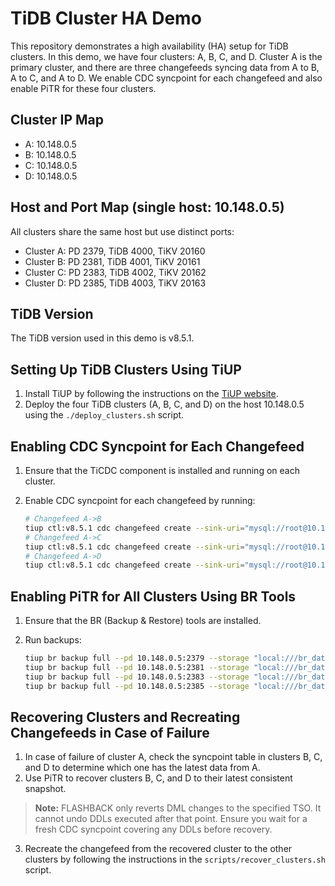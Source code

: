 # TiDB Cluster HA Demo

This repository demonstrates a high availability (HA) setup for TiDB clusters. In this demo, we have four clusters: A, B, C, and D. Cluster A is the primary cluster, and there are three changefeeds syncing data from A to B, A to C, and A to D. We enable CDC syncpoint for each changefeed and also enable PiTR for these four clusters.

## Cluster IP Map

- A: 10.148.0.5
- B: 10.148.0.5
- C: 10.148.0.5
- D: 10.148.0.5

## Host and Port Map (single host: 10.148.0.5)

All clusters share the same host but use distinct ports:

- Cluster A: PD 2379, TiDB 4000, TiKV 20160
- Cluster B: PD 2381, TiDB 4001, TiKV 20161
- Cluster C: PD 2383, TiDB 4002, TiKV 20162
- Cluster D: PD 2385, TiDB 4003, TiKV 20163

## TiDB Version

The TiDB version used in this demo is v8.5.1.

## Setting Up TiDB Clusters Using TiUP

1. Install TiUP by following the instructions on the [TiUP website](https://tiup.io/).
2. Deploy the four TiDB clusters (A, B, C, and D) on the host 10.148.0.5 using the `./deploy_clusters.sh` script.

## Enabling CDC Syncpoint for Each Changefeed

1. Ensure that the TiCDC component is installed and running on each cluster.
2. Enable CDC syncpoint for each changefeed by running:

   ```bash
   # Changefeed A->B
   tiup ctl:v8.5.1 cdc changefeed create --sink-uri="mysql://root@10.148.0.5:4001/" --config=./cdc_config.toml
   # Changefeed A->C
   tiup ctl:v8.5.1 cdc changefeed create --sink-uri="mysql://root@10.148.0.5:4002/" --config=./cdc_config.toml
   # Changefeed A->D
   tiup ctl:v8.5.1 cdc changefeed create --sink-uri="mysql://root@10.148.0.5:4003/" --config=./cdc_config.toml
   ```

## Enabling PiTR for All Clusters Using BR Tools

1. Ensure that the BR (Backup & Restore) tools are installed.
2. Run backups:

   ```bash
   tiup br backup full --pd 10.148.0.5:2379 --storage "local:///br_data/cluster_A"
   tiup br backup full --pd 10.148.0.5:2381 --storage "local:///br_data/cluster_B"
   tiup br backup full --pd 10.148.0.5:2383 --storage "local:///br_data/cluster_C"
   tiup br backup full --pd 10.148.0.5:2385 --storage "local:///br_data/cluster_D"
   ```

## Recovering Clusters and Recreating Changefeeds in Case of Failure

1. In case of failure of cluster A, check the syncpoint table in clusters B, C, and D to determine which one has the latest data from A.
2. Use PiTR to recover clusters B, C, and D to their latest consistent snapshot.

> **Note:** FLASHBACK only reverts DML changes to the specified TSO. It cannot undo DDLs executed after that point. Ensure you wait for a fresh CDC syncpoint covering any DDLs before recovery.

3. Recreate the changefeed from the recovered cluster to the other clusters by following the instructions in the `scripts/recover_clusters.sh` script.
